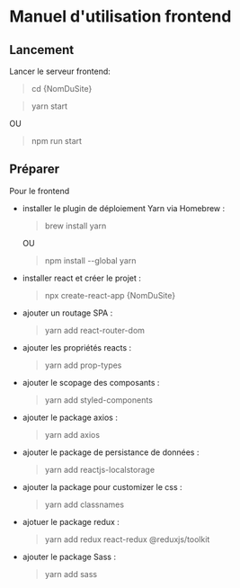 # Manuel d'utilisation frontend

## Lancement

Lancer le serveur frontend:

> cd {NomDuSite}

> yarn start

OU

> npm run start

## Préparer

Pour le frontend

-   installer le plugin de déploiement Yarn via Homebrew :

    > brew install yarn

    OU

    > npm install --global yarn

-   installer react et créer le projet :
    > npx create-react-app {NomDuSite}
-   ajouter un routage SPA :
    > yarn add react-router-dom
-   ajouter les propriétés reacts :
    > yarn add prop-types
-   ajouter le scopage des composants :
    > yarn add styled-components
-   ajouter le package axios :
    > yarn add axios
-   ajouter le package de persistance de données :
    > yarn add reactjs-localstorage
-   ajouter la package pour customizer le css :
    > yarn add classnames
-   ajotuer le package redux :
    > yarn add redux react-redux @reduxjs/toolkit
-   ajouter le package Sass :
    > yarn add sass
